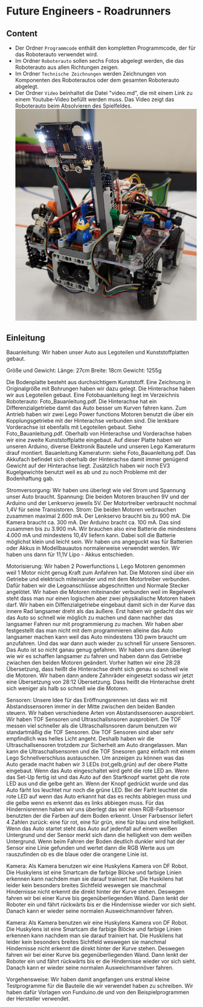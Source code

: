 Future Engineers - Roadrunners
====


## Content

* Der Ordner `Programmcode` enthält den kompletten Programmcode, der für das Roboterauto verwendet wird.
* Im Ordner `Roboterauto` sollen sechs Fotos abgelegt werden, die das Roboterauto aus allen Richtungen zeigen.
* Im Ordner `Technische Zeichnungen` werden Zeichnungen von Komponenten des Roboterautos oder dem gesamten Roboterauto abgelegt.
* Der Ordner `Video` beinhaltet die Datei "video.md", die mit einem Link zu einem Youtube-Video befüllt werden muss. Das Video zeigt das Roboterauto beim Absolvieren des Spielfeldes.
![](Titelbild_Roadrunners.jpg)

## Einleitung

Bauanleitung:
Wir haben unser Auto aus Legoteilen und Kunststoffplatten gebaut.

Größe und Gewicht:
Länge: 27cm 
Breite: 18cm
Gewicht: 1255g

Die Bodenplatte besteht aus durchsichtigem Kunststoff. Eine Zeichnung in Originalgröße mit Bohrungen haben wir dazu gelegt. 
Die Hinterachse haben wir aus Legoteilen gebaut. Eine Fotobauanleitung liegt im Verzeichnis Roboterauto: Foto_Bauanleitung.pdf.
Die Hinterachse hat ein Differenzialgetriebe damit das Auto besser um Kurven fahren kann. Zum Antrieb haben wir zwei Lego Power functions Motoren benutzt die über ein Kopplungsgetriebe mit der Hinterachse verbunden sind.
Die lenkbare Vorderachse ist ebenfalls mit Legoteilen gebaut. Siehe Foto_Bauanleitung.pdf.
Oberhalb von Hinterachse und Vorderachse haben wir eine zweite Kunststoffplatte eingebaut. Auf dieser Platte haben wir unseren Arduino, diverse Elektronik Bauteile und unseren Lego Kameraturm drauf montiert.
Bauanleitung Kameraturm: siehe Foto_Bauanleitung.pdf.
Das Akkufach befindet sich oberhalb der Hinterachse damit immer genügend Gewicht auf der Hinterachse liegt. Zusätzlich haben wir noch EV3 Kugelgewichte benutzt weil es ab und zu noch Probleme mit der Bodenhaftung gab. 

Stromversorgung:
Wir haben uns überlegt wie viel Strom und Spannung unser Auto braucht.
Spannung:
Die beiden Motoren brauchen 9V und der Arduino und der Lenkservo jeweils 5V. Der Motortreiber verbraucht nochmal 1,4V für seine Transistoren.
Strom:
Die beiden Motoren verbrauchen zusammen maximal 2.600 mA.
Der Lenkservo braucht bis zu 900 mA.
Die Kamera braucht  ca. 300 mA.
Der Arduino bracht ca. 100 mA.
Das sind zusammen bis zu 3.900 mA.
Wir brauchen also eine Batterie die mindestens 4.000 mA und mindestens 10,4V liefern kann. Dabei soll die Batterie möglichst klein und leicht sein.
Wir haben uns angeguckt was für Batterien oder Akkus in Modellbauautos normalerweise verwendet werden. Wir haben uns dann für 11,1V Lipo - Akkus entschieden.

Motorisierung: 
Wir haben 2 Powerfunctions L Lego Motoren genommen weil 1 Motor nicht genug Kraft zum Anfahren hat.
Die Motoren sind über ein Getriebe und elektrisch miteinander und mit dem Motortreiber verbunden. Dafür haben wir die Legoanschlüsse abgeschnitten und Normale Stecker angelötet. Wir haben die Motoren miteinander verbunden weil im Regelwerk steht dass man nur einen
logischen aber zwei physikalische Motoren haben darf.
Wir haben ein Diffenzialgetriebe eingebaut damit sich in der Kurve das innere Rad langsamer dreht als das äußere.
Erst haben wir gedacht das wir das Auto so schnell wie möglich zu machen und dann nachher das langsamer Fahren nur mit programmierung zu machen. Wir haben aber festgestellt das man nicht mit dem programmieren alleine das Auto langsamer
machen kann weil das Auto mindestens 130 pwm braucht um anzufahren. Und das war dann auch wieder zu schnell für unsere Sensoren. Das Auto ist so nicht ganau genug gefahren. Wir haben uns dann überlegt wie wir es schaffen
langsamer zu fahren und haben dann das Getriebe zwiachen den beiden Motoren geändert. Vorher hatten wir eine 28:28 Übersetzung, dass heißt die Hinterachse dreht sich genau so schnell wie die Motoren. Wir haben dann andere
Zahnräder eingesetzt sodass wir jetzt eine Übersetzung von 28:12 Übersetzung. Dass heißt die Hinterachse dreht sich weniger als halb so schnell wie die Motoren.


Sensoren:
Unsere Idee für das Eröffnungsrennen ist dass wir mit Abstandssensoren immer in der Mitte zwischen den beiden Banden steuern. Wir haben verschiedene Arten von Abstandssensoren ausprobiert.
Wir haben TOF Sensoren und Ultraschallsnsoren ausprobiert. Die TOF messen viel schneller als die Ultraschallsnsoren darum benutzen wir standartmäßig die TOF Sensoren. Die TOF Sensoren sind aber sehr empfindlich was
helles Licht angeht. Deshalb haben wir die Ultraschallsensoren trotzdem zur Sicherheit am Auto drangelassen. Man kann die Ultraschallsensoren und die TOF Snesoren ganz einfach mit einem Lego Schnellverschluss austauschen.
Um anzeigen zu können was das Auto gerade macht haben wir 3 LEDs (rot,gelb,grün) auf der obere Platte eingebaut. Wenn das Auto eingeschaltet wird geht die rote LED an. Wenn das Set-Up fertig ist und das Auto auf den
Startknopf wartet geht die rote LED aus und die gelbe geht an. Wenn der Knopf gedrückt wurde und das Auto färht los leuchtet nur noch die grüne LED. Bei der Farht leuchtet die rote LED auf wenn das Auto erkannt hat das es rechts
abbiegen muss und die gelbe wenn es erkennt das es links abbiegen muss.
Für das Hindernisrennen haben wir uns überlegt das wir einen RGB-Farbsensor benutzten der die Farben auf dem Boden erkennt. Unser Farbsensor liefert 4 Zahlen zurück: eine für rot, eine für grün, eine für blau und eine 
helligkeit. Wenn das Auto startet steht das Auto auf jedenfall auf einem weißen Untergrund und der Sensor merkt sich dann die helligkeit von dem weißen Untergrund. Wenn beim Fahren der Boden deutlich dunkler wird
hat der Sensor eine Linie gefunden und wertet dann die RGB Werte aus um rauszufinden ob es die blaue oder die orangene Linie ist. 

Kamera:
Als Kamera benutzen wir eine Huskylens Kamera von DF Robot. Die Huskylens ist eine Smartcam die farbige Blöcke und farbige Linien erkennen kann nachdem man sie darauf trainiert hat. Die Huskilens hat leider kein
besonders breites Sichtfeld weswegen sie manchmal Hindernisse nicht erkennt die direkt hinter der Kurve stehen. Deswegen fahren wir bei einer Kurve bis gegenüberliegenden Wand. Dann lenkt der Roboter ein und fährt rückwärts bis er die Hindernisse wieder vor sich sieht.
Danach kann er wieder seine normalen Ausweichmannöver fahren.


Kamera:
Als Kamera benutzen wir eine Huskylens Kamera von DF Robot. Die Huskylens ist eine Smartcam die farbige Blöcke und farbige Linien erkennen kann nachdem man sie darauf trainiert hat. Die Huskilens hat leider kein
besonders breites Sichtfeld weswegen sie manchmal Hindernisse nicht erkennt die direkt hinter der Kurve stehen. Deswegen fahren wir bei einer Kurve bis gegenüberliegenden Wand. Dann lenkt der Roboter ein und fährt rückwärts bis er die Hindernisse wieder vor sich sieht.
Danach kann er wieder seine normalen Ausweichmannöver fahren.


Vorgehensweise:
Wir haben damit angefangen uns erstmal kleine Testprogramme für die Bauteile die wir verwendet haben zu schreiben. Wir haben dafür Vorlagen von Funduino.de und von den Beispielprogrammen der Hersteller verwendet.

